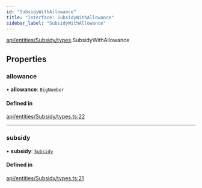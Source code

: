 ```yaml
---
id: "SubsidyWithAllowance"
title: "Interface: SubsidyWithAllowance"
sidebar_label: "SubsidyWithAllowance"
---
```


[api/entities/Subsidy/types](../../../../../../modules/API/Entities/Subsidy/Types/Types.md).SubsidyWithAllowance

## Properties

### allowance

• **allowance**: `BigNumber`

#### Defined in

[api/entities/Subsidy/types.ts:22](https://github.com/PolymeshAssociation/polymesh-sdk/blob/31fdce23/src/api/entities/Subsidy/types.ts#L22)

___

### subsidy

• **subsidy**: [`Subsidy`](../../../../../../classes/API/Entities/Subsidy/Subsidy.md)

#### Defined in

[api/entities/Subsidy/types.ts:21](https://github.com/PolymeshAssociation/polymesh-sdk/blob/31fdce23/src/api/entities/Subsidy/types.ts#L21)
